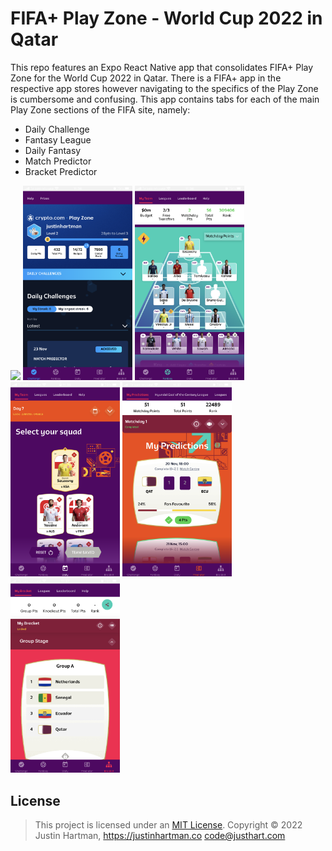 # FIFA+ Play Zone - World Cup 2022 in Qatar

This repo features an Expo React Native app that consolidates FIFA+ Play Zone for the World Cup 2022 in Qatar. There is a FIFA+ app in the respective app stores however navigating to the specifics of the Play Zone is cumbersome and confusing. This app contains tabs for each of the main Play Zone sections of the FIFA site, namely:

- Daily Challenge
- Fantasy League
- Daily Fantasy
- Match Predictor
- Bracket Predictor

<div style="text-align:left">
<img src="./docs/images/IMG_2649.png" width="175" />
<img src="./docs/images/IMG_2650.png" width="175" />
<img src="./docs/images/IMG_2651.png" width="175" />
<img src="./docs/images/IMG_2652.png" width="175" />
<img src="./docs/images/IMG_2653.png" width="175" />
<img src="./docs/images/IMG_2654.png" width="175" />
</div>

## License

> This project is licensed under an [MIT License](https://justinhartman.mit-license.org/). Copyright © 2022 Justin Hartman, https://justinhartman.co <code@justhart.com>

